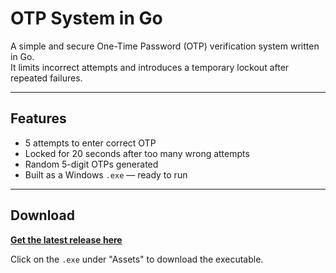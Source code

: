 # OTP System in Go

A simple and secure One-Time Password (OTP) verification system written in Go.  
It limits incorrect attempts and introduces a temporary lockout after repeated failures.

---

## Features

- 5 attempts to enter correct OTP
- Locked for 20 seconds after too many wrong attempts
- Random 5-digit OTPs generated
- Built as a Windows `.exe` — ready to run

---

## Download

**[Get the latest release here](https://github.com/Showu10/otp-system/releases/latest)**

Click on the `.exe` under "Assets" to download the executable.